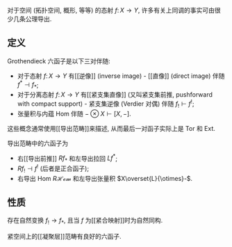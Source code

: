 
对于空间 (拓扑空间, 概形, 等等) 的态射 $f\colon X\to Y$, 许多有关上同调的事实可由很少几条公理导出.

## 定义

Grothendieck 六函子是以下三对伴随:

- 对于态射 $f\colon X\to Y$ 有[[逆像]] (inverse image) - [[直像]] (direct image) 伴随 $f^* \dashv f_*$;
- 对于分离态射 $f\colon X\to Y$ 有[[紧支集直像]] (又叫紧支集前推, pushforward with compact support) - 紧支集逆像 (Verdier 对偶) 伴随 $f_! \vdash f^!$;
- 张量积与内蕴 Hom 伴随 $-\otimes X \vdash [X,-]$.

这些概念通常使用[[导出范畴]]来描述, 从而最后一对函子实际上是 Tor 和 Ext.

导出范畴中的六函子为

- 右[[导出前推]] $Rf_*$ 和左导出拉回 $Lf^*$;
- $Rf_! \dashv f^!$ (后者是正合函子);
- 右导出 Hom $R\mathcal{Hom}$ 和左导出张量积 $X\overset{L}{\otimes}-$.

## 性质

存在自然变换 $f_! \to f_*$, 且当 $f$ 为[[紧合映射]]时为自然同构.

紧空间上的[[凝聚层]]范畴有良好的六函子.